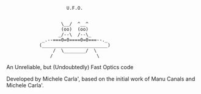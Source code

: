                           U.F.O.
                         

                        \__/  ^__^
                        (oo)  (oo)
                       _/--\  /--\_
                 _.--===0=0====0=0===--._
                (________________________)
                     /  \________/  \
                    /                \



An Unreliable, but (Undoubtedly) Fast Optics code

Developed by Michele Carla',
based on the initial work of Manu Canals and Michele Carla'.

